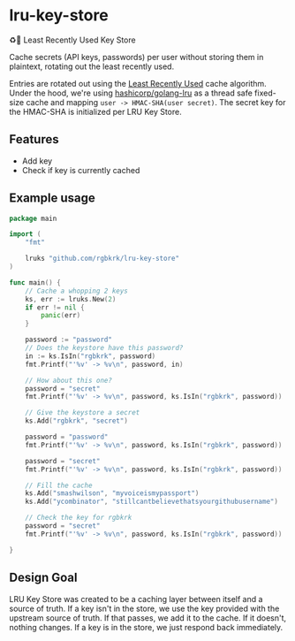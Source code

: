# lru-key-store
:recycle::key: Least Recently Used Key Store

Cache secrets (API keys, passwords) per user without storing them in plaintext, rotating out the least recently used.

Entries are rotated out using the [Least Recently Used](http://en.wikipedia.org/wiki/Cache_algorithms#LRU) cache algorithm. Under the hood, we're using [hashicorp/golang-lru](https://github.com/hashicorp/golang-lru) as a thread safe fixed-size cache and mapping `user -> HMAC-SHA(user secret)`. The secret key for the HMAC-SHA is initialized per LRU Key Store.

## Features

* Add key
* Check if key is currently cached

## Example usage

```go
package main

import (
	"fmt"

	lruks "github.com/rgbkrk/lru-key-store"
)

func main() {
	// Cache a whopping 2 keys
	ks, err := lruks.New(2)
	if err != nil {
		panic(err)
	}

	password := "password"
	// Does the keystore have this password?
	in := ks.IsIn("rgbkrk", password)
	fmt.Printf("'%v' -> %v\n", password, in)

	// How about this one?
	password = "secret"
	fmt.Printf("'%v' -> %v\n", password, ks.IsIn("rgbkrk", password))

	// Give the keystore a secret
	ks.Add("rgbkrk", "secret")

	password = "password"
	fmt.Printf("'%v' -> %v\n", password, ks.IsIn("rgbkrk", password))

	password = "secret"
	fmt.Printf("'%v' -> %v\n", password, ks.IsIn("rgbkrk", password))

	// Fill the cache
	ks.Add("smashwilson", "myvoiceismypassport")
	ks.Add("ycombinator", "stillcantbelievethatsyourgithubusername")

	// Check the key for rgbkrk
	password = "secret"
	fmt.Printf("'%v' -> %v\n", password, ks.IsIn("rgbkrk", password))

}
```

## Design Goal

LRU Key Store was created to be a caching layer between itself and a source of truth. If a key isn't in the store, we use the key provided with the upstream source of truth. If that passes, we add it to the cache. If it doesn't, nothing changes. If a key is in the store, we just respond back immediately.
